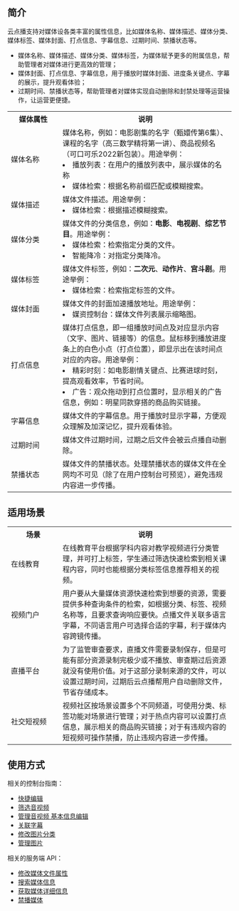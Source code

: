 ## 简介

云点播支持对媒体设各类丰富的属性信息，比如媒体名称、媒体描述、媒体分类、媒体标签、媒体封面、打点信息、字幕信息、过期时间、禁播状态等。
* 媒体名称、媒体描述、媒体分类、媒体标签，为媒体赋予更多的附属信息，帮助管理者对媒体进行更高效的管理；
* 媒体封面、打点信息、字幕信息，用于播放时媒体封面、进度条关键点、字幕的展示，提升观看体验；
* 过期时间、禁播状态等，帮助管理者对媒体实现自动删除和封禁处理等运营操作，让运营更便捷。


<table>
    <tr>
        <th style="width:100px">
            媒体属性              
        </th>
				<th>
           说明
        </th>
    </tr>
		<tr>
        <td>
            媒体名称
        </td>
				<td>
				媒体名称，例如：电影剧集的名字（甄嬛传第6集）、课程的名字（高三数学精将第一讲）、商品视频名（可口可乐2022新包装）。用途举例：
				<li>播放列表：在用户的播放列表中，展示媒体的名称</li>
				<li>媒体检索：根据名称前缀匹配或模糊搜索。</li>
        </td>
		</tr>
		<tr>
        <td>
            媒体描述
        </td>
				<td>
				媒体文件描述。用途举例：
				<li>媒体检索：根据描述模糊搜索。</li>
        </td>
		</tr>
		<tr>
        <td>
            媒体分类
        </td>
				<td>
				媒体文件的分类信息，例如：<b>电影</b>、<b>电视剧</b>、<b>综艺节目</b>。用途举例：
				<li>媒体检索：检索指定分类的文件。</li>
				<li>智能降冷：对指定分类降冷。</li>
        </td>
		</tr>
		<tr>
        <td>
            媒体标签
        </td>
				<td>
				媒体文件标签，例如：<b>二次元</b>、<b>动作片</b>、<b>宫斗剧</b>。用途举例：
				<li>媒体检索：检索指定标签的文件。</li>
        </td>
		</tr>
		<tr>
        <td>
            媒体封面
        </td>
				<td>
				媒体文件的封面加速播放地址。用途举例：
				<li>媒资控制台：媒体文件列表展示缩略图。</li>
        </td>
		</tr>
		<tr>
        <td>
            打点信息
        </td>
				<td>
				媒体打点信息，即一组播放时间点及对应显示内容（文字、图片、链接等）的信息。鼠标移到播放进度条上的白色小点（打点位置），即显示出在该时间点对应的内容。用途举例：
				<li>精彩时刻：如电影剧情关键点、比赛进球时刻，提高观看效率，节省时间。</li>
				<li>广告：观众拖动到打点位置时，显示相关的广告信息，例如：明星同款穿搭的商品购买链接。</li>
        </td>
		</tr>
		<tr>
        <td>
            字幕信息
        </td>
				<td>
				媒体文件的字幕信息。用于播放时显示字幕，方便观众理解及加深记忆，提升观看体验。
        </td>
		</tr>
		<tr>
        <td>
            过期时间
        </td>
				<td>
				媒体文件过期时间，过期之后文件会被云点播自动删除。
        </td>
		</tr>
		<tr>
        <td>
            禁播状态
        </td>
				<td>
				媒体文件的禁播状态。处理禁播状态的媒体文件在全网均不可见（除了在用户控制台可预览），避免违规内容进一步传播。
        </td>
		</tr>
</table>

## 适用场景
<table>
    <tr>
        <th style="width:100px">
            场景              
        </th>
				<th>
           说明
        </th>
    </tr>
		<tr>
        <td>
            在线教育
        </td>
				<td>
				在线教育平台根据学科内容对教学视频进行分类管理，并可打上标签，学生通过筛选快速检索到相关课程内容，同时也能根据分类标签信息推荐相关的视频。
        </td>
		</tr>
		<tr>
        <td>
            视频门户
        </td>
				<td>
				用户要从大量媒体资源快速检索到想要的资源，需要提供多种查询条件的检索，如根据分类、标签、视频名称等，且要求查询响应要快。点播文件关联多语言字幕，不同语言用户可选择合适的字幕，利于媒体内容跨镜传播。
        </td>
		</tr>
		<tr>
        <td>
            直播平台
        </td>
				<td>
				为了监管审查要求，直播文件需要录制保存，但是可能有部分资源录制完极少或不播放、审查期过后资源就没有使用价值。对于这部分录制来源的文件，可以设置过期时间，过期后云点播帮用户自动删除文件，节省存储成本。
        </td>
		</tr>
		<tr>
        <td>
            社交短视频
        </td>
				<td>
				视频社区按场景设置多个不同频道，可使用分类、标签功能对场景进行管理；对于热点内容可以设置打点信息，展示相关的商品购买链接；对于有违规内容的短视频可操作禁播，防止违规内容进一步传播。
        </td>
		</tr>
</table>


## 使用方式
相关的控制台指南：
- [快捷编辑](https://cloud.tencent.com/document/product/266/36449)
- [筛选音视频](https://cloud.tencent.com/document/product/266/36450)
- [管理音视频 基本信息编辑](https://cloud.tencent.com/document/product/266/36452#.E5.9F.BA.E6.9C.AC.E4.BF.A1.E6.81.AF.E7.BC.96.E8.BE.91)
- [关联字幕](https://cloud.tencent.com/document/product/266/73929)
- [修改图片分类](https://cloud.tencent.com/document/product/266/45527)
- [管理图片](https://cloud.tencent.com/document/product/266/45528)

相关的服务端 API：
- [修改媒体文件属性](https://cloud.tencent.com/document/product/266/31762)
- [搜索媒体信息](https://cloud.tencent.com/document/product/266/31813)
- [获取媒体详细信息](https://cloud.tencent.com/document/product/266/31763)
- [禁播媒体](https://cloud.tencent.com/document/product/266/40636)
